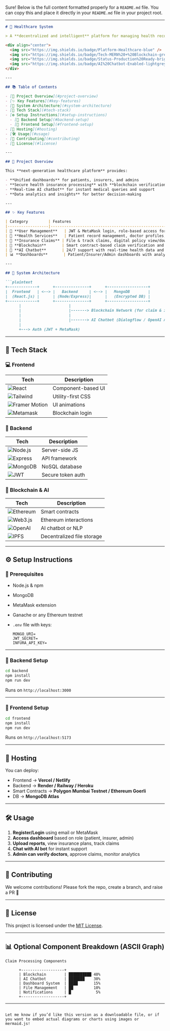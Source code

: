 Sure! Below is the full content formatted properly for a `README.md` file. You can copy this and place it directly in your `README.md` file in your project root.

---

````markdown
# 🏥 Healthcare System

> A **decentralized and intelligent** platform for managing health records, insurance claims, and system administration — powered by **blockchain**, enhanced with **AI**, and built for **scalability and security**.

<div align="center">
  <img src="https://img.shields.io/badge/Platform-Healthcare-blue" />
  <img src="https://img.shields.io/badge/Tech-MERN%20+%20Blockchain-green" />
  <img src="https://img.shields.io/badge/Status-Production%20Ready-brightgreen" />
  <img src="https://img.shields.io/badge/AI%20Chatbot-Enabled-lightgrey" />
</div>

---

## 📚 Table of Contents

- [📌 Project Overview](#project-overview)
- [✨ Key Features](#key-features)
- [🧱 System Architecture](#system-architecture)
- [🧰 Tech Stack](#tech-stack)
- [⚙️ Setup Instructions](#setup-instructions)
  - [📡 Backend Setup](#backend-setup)
  - [🎨 Frontend Setup](#frontend-setup)
- [🚀 Hosting](#hosting)
- [🛠️ Usage](#usage)
- [🤝 Contributing](#contributing)
- [📄 License](#license)

---

## 📌 Project Overview

This **next-generation healthcare platform** provides:

- **Unified dashboards** for patients, insurers, and admins  
- **Secure health insurance processing** with **blockchain verification**  
- **Real-time AI chatbot** for instant medical queries and support  
- **Data analytics and insights** for better decision-making  

---

## ✨ Key Features

| Category         | Features                                                                 |
|------------------|--------------------------------------------------------------------------|
| 👥 **User Management**   | JWT & MetaMask login, role-based access for Patients, Insurers, Admins |
| 🏥 **Health Services**   | Patient record management, doctor profiles, lab integrations       |
| 📄 **Insurance Claims** | File & track claims, digital policy view/download, document uploads |
| 🔐 **Blockchain**       | Smart contract-based claim verification and doctor onboarding      |
| 🤖 **AI Chatbot**       | 24/7 support with real-time health data and claim info retrieval   |
| 📊 **Dashboards**       | Patient/Insurer/Admin dashboards with analytics and notifications  |

---

## 🧱 System Architecture

```plaintext
+-------------+      +---------------+      +------------------+
|  Frontend   | <--> |   Backend     | <--> |   MongoDB        |
|  (React.js) |      | (Node/Express)|      |   (Encrypted DB) |
+-------------+      +---------------+      +------------------+
      |                     |
      |                     |-------> Blockchain Network (for claim & identity verification)
      |                     |
      |                     |-------> AI Chatbot (Dialogflow / OpenAI API)
      |
      +---> Auth (JWT + MetaMask)
````

---

## 🧰 Tech Stack

### 💻 Frontend

| Tech                                                                                             | Description        |
| ------------------------------------------------------------------------------------------------ | ------------------ |
| ![React](https://img.shields.io/badge/React-20232A?logo=react\&logoColor=61DAFB)                 | Component-based UI |
| ![Tailwind](https://img.shields.io/badge/Tailwind_CSS-38B2AC?logo=tailwind-css\&logoColor=white) | Utility-first CSS  |
| ![Framer Motion](https://img.shields.io/badge/Framer_Motion-black?logo=framer\&logoColor=white)  | UI animations      |
| ![Metamask](https://img.shields.io/badge/MetaMask-E2761B?logo=metamask\&logoColor=white)         | Blockchain login   |

### 🔧 Backend

| Tech                                                                                     | Description       |
| ---------------------------------------------------------------------------------------- | ----------------- |
| ![Node.js](https://img.shields.io/badge/Node.js-339933?logo=node.js\&logoColor=white)    | Server-side JS    |
| ![Express](https://img.shields.io/badge/Express.js-000000?logo=express\&logoColor=white) | API framework     |
| ![MongoDB](https://img.shields.io/badge/MongoDB-4EA94B?logo=mongodb\&logoColor=white)    | NoSQL database    |
| ![JWT](https://img.shields.io/badge/JWT-black?logo=JSON%20web%20tokens\&logoColor=white) | Secure token auth |

### 🔐 Blockchain & AI

| Tech                                                                                     | Description                |
| ---------------------------------------------------------------------------------------- | -------------------------- |
| ![Ethereum](https://img.shields.io/badge/Ethereum-3C3C3D?logo=ethereum\&logoColor=white) | Smart contracts            |
| ![Web3.js](https://img.shields.io/badge/Web3.js-F16822?logo=web3.js\&logoColor=white)    | Ethereum interactions      |
| ![OpenAI](https://img.shields.io/badge/OpenAI-412991?logo=openai\&logoColor=white)       | AI chatbot or NLP          |
| ![IPFS](https://img.shields.io/badge/IPFS-65C2CB?logo=ipfs\&logoColor=white)             | Decentralized file storage |

---

## ⚙️ Setup Instructions

### 🔧 Prerequisites

* Node.js & npm
* MongoDB
* MetaMask extension
* Ganache or any Ethereum testnet
* `.env` file with keys:

  ```
  MONGO_URI=
  JWT_SECRET=
  INFURA_API_KEY=
  ```

---

### 📡 Backend Setup

```bash
cd backend
npm install
npm run dev
```

Runs on `http://localhost:3000`

---

### 🎨 Frontend Setup

```bash
cd frontend
npm install
npm run dev
```

Runs on `http://localhost:5173`

---

## 🚀 Hosting

You can deploy:

* Frontend → **Vercel / Netlify**
* Backend → **Render / Railway / Heroku**
* Smart Contracts → **Polygon Mumbai Testnet / Ethereum Goerli**
* DB → **MongoDB Atlas**

---

## 🛠️ Usage

1. **Register/Login** using email or MetaMask
2. **Access dashboard** based on role (patient, insurer, admin)
3. **Upload reports**, view insurance plans, track claims
4. **Chat with AI bot** for instant support
5. **Admin can verify doctors**, approve claims, monitor analytics

---

## 🤝 Contributing

We welcome contributions!
Please fork the repo, create a branch, and raise a PR 🙌

---

## 📄 License

This project is licensed under the [MIT License](LICENSE).

---

## 📊 Optional Component Breakdown (ASCII Graph)

```plaintext
Claim Processing Components

      +-------------------+
      | Blockchain        | ██████████ 40%
      | AI Chatbot        | ███████    30%
      | Dashboard System  | ████       15%
      | File Management   | ██         10%
      | Notifications     | █           5%
      +-------------------+
```

---

```

Let me know if you’d like this version as a downloadable file, or if you want to embed actual diagrams or charts using images or mermaid.js!
```
